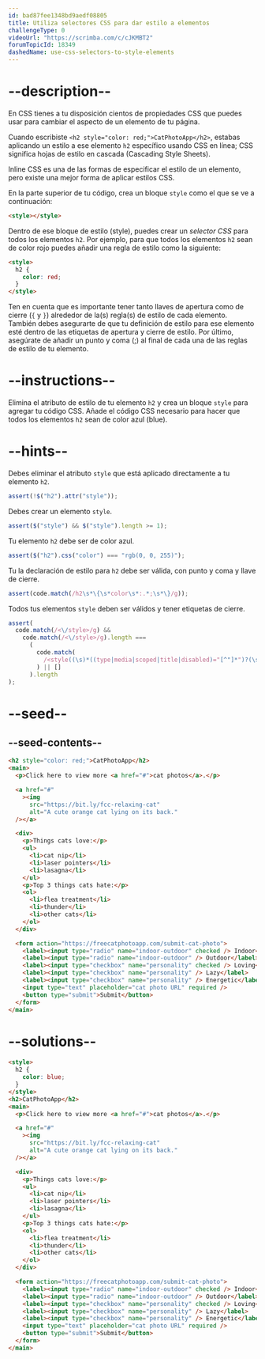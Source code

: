 ```yaml
---
id: bad87fee1348bd9aedf08805
title: Utiliza selectores CSS para dar estilo a elementos
challengeType: 0
videoUrl: "https://scrimba.com/c/cJKMBT2"
forumTopicId: 18349
dashedName: use-css-selectors-to-style-elements
---
```


# --description--

En CSS tienes a tu disposición cientos de propiedades CSS que puedes usar para cambiar el aspecto de un elemento de tu página.

Cuando escribiste `<h2 style="color: red;">CatPhotoApp</h2>`, estabas aplicando un estilo a ese elemento `h2` específico usando CSS en línea; CSS significa hojas de estilo en cascada (Cascading Style Sheets).

Inline CSS es una de las formas de especificar el estilo de un elemento, pero existe una mejor forma de aplicar estilos CSS.

En la parte superior de tu código, crea un bloque `style` como el que se ve a continuación:

```html
<style></style>
```

Dentro de ese bloque de estilo (style), puedes crear un <dfn>selector CSS</dfn> para todos los elementos `h2`. Por ejemplo, para que todos los elementos `h2` sean de color rojo puedes añadir una regla de estilo como la siguiente:

```html
<style>
  h2 {
    color: red;
  }
</style>
```

Ten en cuenta que es importante tener tanto llaves de apertura como de cierre (`{` y `}`) alrededor de la(s) regla(s) de estilo de cada elemento. También debes asegurarte de que tu definición de estilo para ese elemento esté dentro de las etiquetas de apertura y cierre de estilo. Por último, asegúrate de añadir un punto y coma (;) al final de cada una de las reglas de estilo de tu elemento.

# --instructions--

Elimina el atributo de estilo de tu elemento `h2` y crea un bloque `style` para agregar tu código CSS. Añade el código CSS necesario para hacer que todos los elementos `h2` sean de color azul (blue).

# --hints--

Debes eliminar el atributo `style` que está aplicado directamente a tu elemento `h2`.

```js
assert(!$("h2").attr("style"));
```

Debes crear un elemento `style`.

```js
assert($("style") && $("style").length >= 1);
```

Tu elemento `h2` debe ser de color azul.

```js
assert($("h2").css("color") === "rgb(0, 0, 255)");
```

Tu la declaración de estilo para `h2` debe ser válida, con punto y coma y llave de cierre.

```js
assert(code.match(/h2\s*\{\s*color\s*:.*;\s*\}/g));
```

Todos tus elementos `style` deben ser válidos y tener etiquetas de cierre.

```js
assert(
  code.match(/<\/style>/g) &&
    code.match(/<\/style>/g).length ===
      (
        code.match(
          /<style((\s)*((type|media|scoped|title|disabled)="[^"]*")?(\s)*)*>/g
        ) || []
      ).length
);
```

# --seed--

## --seed-contents--

```html
<h2 style="color: red;">CatPhotoApp</h2>
<main>
  <p>Click here to view more <a href="#">cat photos</a>.</p>

  <a href="#"
    ><img
      src="https://bit.ly/fcc-relaxing-cat"
      alt="A cute orange cat lying on its back."
  /></a>

  <div>
    <p>Things cats love:</p>
    <ul>
      <li>cat nip</li>
      <li>laser pointers</li>
      <li>lasagna</li>
    </ul>
    <p>Top 3 things cats hate:</p>
    <ol>
      <li>flea treatment</li>
      <li>thunder</li>
      <li>other cats</li>
    </ol>
  </div>

  <form action="https://freecatphotoapp.com/submit-cat-photo">
    <label><input type="radio" name="indoor-outdoor" checked /> Indoor</label>
    <label><input type="radio" name="indoor-outdoor" /> Outdoor</label><br />
    <label><input type="checkbox" name="personality" checked /> Loving</label>
    <label><input type="checkbox" name="personality" /> Lazy</label>
    <label><input type="checkbox" name="personality" /> Energetic</label><br />
    <input type="text" placeholder="cat photo URL" required />
    <button type="submit">Submit</button>
  </form>
</main>
```

# --solutions--

```html
<style>
  h2 {
    color: blue;
  }
</style>
<h2>CatPhotoApp</h2>
<main>
  <p>Click here to view more <a href="#">cat photos</a>.</p>

  <a href="#"
    ><img
      src="https://bit.ly/fcc-relaxing-cat"
      alt="A cute orange cat lying on its back."
  /></a>

  <div>
    <p>Things cats love:</p>
    <ul>
      <li>cat nip</li>
      <li>laser pointers</li>
      <li>lasagna</li>
    </ul>
    <p>Top 3 things cats hate:</p>
    <ol>
      <li>flea treatment</li>
      <li>thunder</li>
      <li>other cats</li>
    </ol>
  </div>

  <form action="https://freecatphotoapp.com/submit-cat-photo">
    <label><input type="radio" name="indoor-outdoor" checked /> Indoor</label>
    <label><input type="radio" name="indoor-outdoor" /> Outdoor</label><br />
    <label><input type="checkbox" name="personality" checked /> Loving</label>
    <label><input type="checkbox" name="personality" /> Lazy</label>
    <label><input type="checkbox" name="personality" /> Energetic</label><br />
    <input type="text" placeholder="cat photo URL" required />
    <button type="submit">Submit</button>
  </form>
</main>
```
